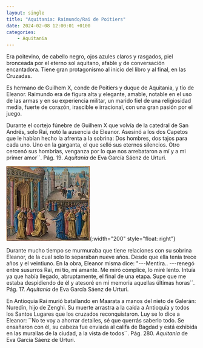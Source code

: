 ```yaml
---
layout: single
title: "Aquitania: Raimundo/Rai de Poitiers"
date: 2024-02-08 12:00:01 +0100
categories: 
    - Aquitania
---
```

Era poitevino, de cabello negro, ojos azules claros y rasgados, piel
bronceada por el eterno sol aquitano, afable y de conversación
encantadora. Tiene gran protagonismo al inicio del libro y al final, en las Cruzadas.


Es hermano de Guilhem X, conde de Poitiers y duque de Aquitania, y tío de Eleanor. Raimundo era de figura alta y elegante, amable, notable en el uso de las armas y en su experiencia militar, un marido fiel de una religiosidad media, fuerte de corazón, irascible e irracional, con una gran pasión por el juego.


Durante el cortejo fúnebre de Guilhem X que volvía de la catedral de San Andrés, solo Rai, notó la ausencia de Eleanor. Asesinó a los dos Capetos que le habían hecho la afrenta a la sobrina: Dos hombres, dos
tajos para cada uno. Uno en la garganta, el que selló sus eternos
silencios. Otro cercenó sus hombrías, venganza por lo que nos
arrebataron a mí y a mi primer amor´´. Pág. 19. *Aquitania* de Eva
García Sáenz de Urturi.

![alt text](/assets/img/Raimundo.jpg){:width="200" style="float: right"} 
 

Durante mucho tiempo se murmuraba que
tiene relaciones con su sobrina Eleanor, de la cual solo lo separaban
nueve años. Desde que ella tenía trece años y el veintiuno. En la obra, Eleanor misma dice: "---Mentira.. ---renegó entre susurros Rai,
mi tío, mi amante. Me miró cómplice, lo miré lento. Intuía ya que había llegado, abruptamente, el final de una etapa. Supe que me estaba despidiendo de él y atesoré en mi memoria aquellas últimas horas´´.  Pág. 17. *Aquitania* de Eva García Sáenz de Urturi.


En Antioquia Rai murió batallando en Maarata a manos del nieto de
Galerán: Nuredín, hijo de Zenghi. Su muerte arrastra a la caída a
Antioquía y todos los Santos Lugares que los cruzados reconquistaron.
Luy se lo dice a Eleanor: ´´No te voy a ahorrar detalles, sé que
querrás saberlo todo. Se ensañaron con él, su cabeza fue enviada al
califa de Bagdad y está exhibida en las murallas de la ciudad, a la
vista de todos´´. Pág. 280. *Aquitania* de Eva García Sáenz de Urturi.


